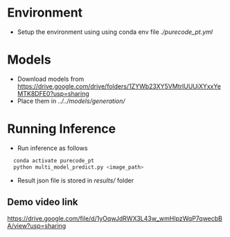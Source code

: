 # Environment

- Setup the environment using using conda env file _./purecode_pt.yml_

# Models

- Download models from https://drive.google.com/drive/folders/1ZYWb23XY5VMtrlUUUiXYxxYeMTK8DFE0?usp=sharing
- Place them in _../../models/generation/_

# Running Inference

- Run inference as follows

```bash
  conda activate purecode_pt
  python multi_model_predict.py <image_path>
```

- Result json file is stored in _results/_ folder

## Demo video link

https://drive.google.com/file/d/1yOqwJdRWX3L43w_wmHIpzWqP7qwecbBA/view?usp=sharing
